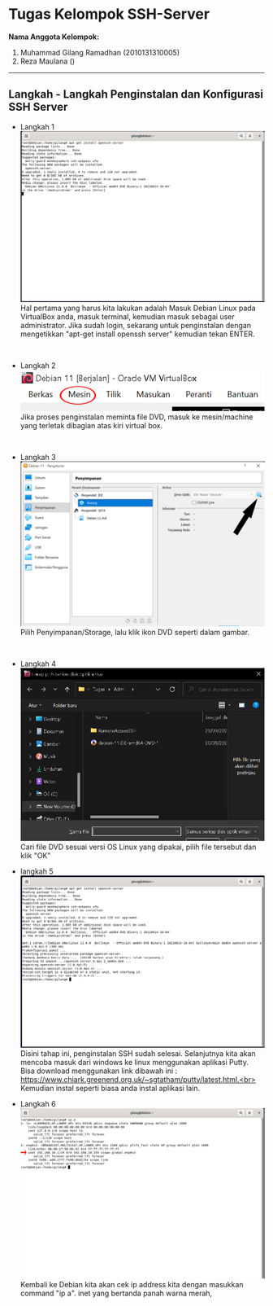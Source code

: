 # Tugas Kelompok SSH-Server
**Nama Anggota Kelompok:**

1. Muhammad Gilang Ramadhan (2010131310005)
2. Reza Maulana ()

---

## Langkah - Langkah Penginstalan dan Konfigurasi SSH Server

- Langkah 1
![alt text](ssh-1.png)
Hal pertama yang harus kita lakukan adalah Masuk Debian Linux pada VirtualBox anda, masuk terminal, kemudian masuk sebagai user administrator. Jika sudah login, sekarang untuk penginstalan dengan mengetikkan "apt-get install openssh server" kemudian tekan ENTER.

<br>

- Langkah 2
![alt text](ssh-2.png)
Jika proses penginstalan meminta file DVD, masuk ke mesin/machine yang terletak dibagian atas kiri virtual box.

<br>

- Langkah 3
![alt text](ssh-3.png)
Pilih Penyimpanan/Storage, lalu klik ikon DVD seperti dalam gambar.

<br>

- Langkah 4
![alt text](ssh-4.png)
Cari file DVD sesuai versi OS Linux yang dipakai, pilih file tersebut dan klik "OK"

- langkah 5
![alt text](ssh-6.png)
Disini tahap ini, penginstalan SSH sudah selesai. Selanjutnya kita akan mencoba masuk dari windows ke linux menggunakan aplikasi Putty. Bisa download menggunakan link dibawah  ini : https://www.chiark.greenend.org.uk/~sgtatham/putty/latest.html.<br>
Kemudian instal seperti biasa anda instal aplikasi lain.

- Langkah 6
![alt text](ssh-7.png)
Kembali ke Debian kita akan cek ip address kita dengan masukkan command "ip a". inet yang bertanda panah warna merah, 